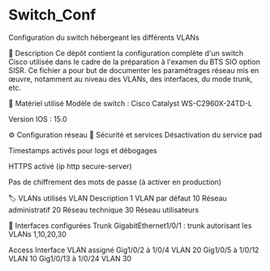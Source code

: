# Switch_Conf
Configuration du switch hébergeant les différents VLANs


📄 Description
Ce dépôt contient la configuration complète d'un switch Cisco utilisée dans le cadre de la préparation à l'examen du BTS SIO option SISR. Ce fichier a pour but de documenter les paramétrages réseau mis en œuvre, notamment au niveau des VLANs, des interfaces, du mode trunk, etc.

🧰 Matériel utilisé
Modèle de switch : Cisco Catalyst WS-C2960X-24TD-L

Version IOS : 15.0

⚙️ Configuration réseau
🔐 Sécurité et services
Désactivation du service pad

Timestamps activés pour logs et débogages

HTTPS activé (ip http secure-server)

Pas de chiffrement des mots de passe (à activer en production)

🏷️ VLANs utilisés
VLAN	Description
1	VLAN par défaut
10	Réseau administratif
20	Réseau technique
30	Réseau utilisateurs

🔌 Interfaces configurées
Trunk
GigabitEthernet1/0/1 : trunk autorisant les VLANs 1,10,20,30

Access
Interface	VLAN assigné
Gig1/0/2 à 1/0/4	VLAN 20
Gig1/0/5 à 1/0/12	VLAN 10
Gig1/0/13 à 1/0/24	VLAN 30
